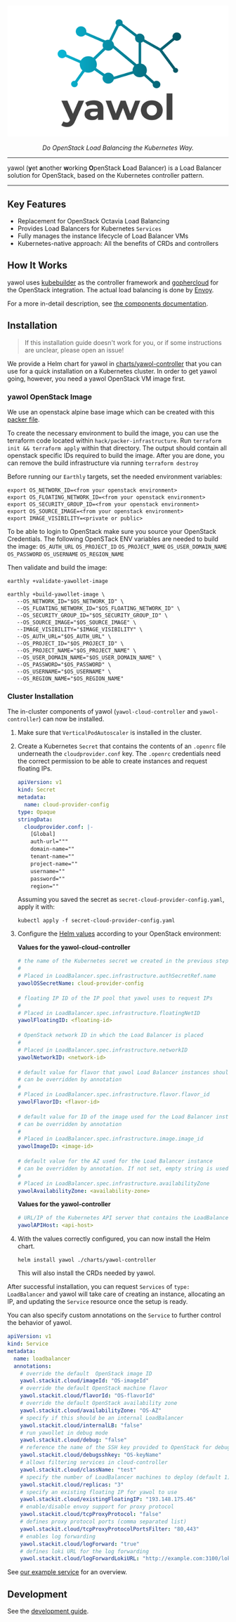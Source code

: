 <p align="center">
  <img src="docs/logo.svg" alt="yawol">
</p>

<p align="center">
    <em>Do OpenStack Load Balancing the Kubernetes Way.</em>
</p>

****

yawol (**y**et **a**nother **w**orking **O**penStack **L**oad Balancer) is a
Load Balancer solution for OpenStack, based on the Kubernetes controller
pattern.

****

## Key Features

* Replacement for OpenStack Octavia Load Balancing
* Provides Load Balancers for Kubernetes `Services`
* Fully manages the instance lifecycle of Load Balancer VMs
* Kubernetes-native approach: All the benefits of CRDs and controllers

## How It Works

yawol uses [kubebuilder](https://kubebuilder.io/) as the controller
framework and [gophercloud](https://github.com/gophercloud/gophercloud) for the
OpenStack integration. The actual load balancing is done by
[Envoy](https://www.envoyproxy.io/).

For a more in-detail description, see [the components documentation](docs/components.md).

## Installation

> If this installation guide doesn't work for you, or if some instructions are
> unclear, please open an issue!

We provide a Helm chart for yawol in [charts/yawol-controller](charts/yawol-controller/)
that you can use for a quick installation on a Kubernetes cluster. In order to
get yawol going, however, you need a yawol OpenStack VM image first.

### yawol OpenStack Image

We use an openstack alpine base image which can be created with this
[packer file](https://github.com/stackitcloud/alpine-openstack-image).

To create the necessary environment to build the image, you can use the terraform code located within `hack/packer-infrastructure`.
Run `terraform init && terraform apply` within that directory. The output should contain all openstack specific IDs required
to build the image. After you are done, you can remove the build infrastructure via running `terraform destroy`

Before running our `Earthly` targets, set the needed environment variables:

```shell
export OS_NETWORK_ID=<from your openstack environment>
export OS_FLOATING_NETWORK_ID=<from your openstack environment>
export OS_SECURITY_GROUP_ID=<from your openstack environment>
export OS_SOURCE_IMAGE=<from your openstack environment>
export IMAGE_VISIBILITY=<private or public> 
```

To be able to login to OpenStack make sure you source your OpenStack Credentials. The following OpenSTack ENV variables are needed to build the image: `OS_AUTH_URL` `OS_PROJECT_ID` `OS_PROJECT_NAME` `OS_USER_DOMAIN_NAME` `OS_PASSWORD` `OS_USERNAME` `OS_REGION_NAME`

Then validate and build the image:

```shell
earthly +validate-yawollet-image
```

```shell
earthly +build-yawollet-image \
   --OS_NETWORK_ID="$OS_NETWORK_ID" \
   --OS_FLOATING_NETWORK_ID="$OS_FLOATING_NETWORK_ID" \
   --OS_SECURITY_GROUP_ID="$OS_SECURITY_GROUP_ID" \
   --OS_SOURCE_IMAGE="$OS_SOURCE_IMAGE" \
   --IMAGE_VISIBILITY="$IMAGE_VISIBILITY" \
   --OS_AUTH_URL="$OS_AUTH_URL" \
   --OS_PROJECT_ID="$OS_PROJECT_ID" \
   --OS_PROJECT_NAME="$OS_PROJECT_NAME" \
   --OS_USER_DOMAIN_NAME="$OS_USER_DOMAIN_NAME" \
   --OS_PASSWORD="$OS_PASSWORD" \
   --OS_USERNAME="$OS_USERNAME" \
   --OS_REGION_NAME="$OS_REGION_NAME"
```

### Cluster Installation

The in-cluster components of yawol (`yawol-cloud-controller` and
`yawol-controller`) can now be installed.

1. Make sure that `VerticalPodAutoscaler` is installed in the cluster.
2. Create a Kubernetes `Secret` that contains the contents of an `.openrc`
   file underneath the `cloudprovider.conf` key. The `.openrc` credentials need
   the correct permission to be able to create instances and request floating
   IPs.

   ```yaml
   apiVersion: v1
   kind: Secret
   metadata:
     name: cloud-provider-config
   type: Opaque
   stringData:
     cloudprovider.conf: |-
       [Global]
       auth-url="""
       domain-name=""
       tenant-name=""
       project-name=""
       username=""
       password=""
       region=""
   ```

   Assuming you saved the secret as `secret-cloud-provider-config.yaml`, apply
   it with:

   ```shell
   kubectl apply -f secret-cloud-provider-config.yaml
   ```

3. Configure the [Helm values](charts/yawol-controller/values.yaml) according to
   your OpenStack environment:
   
   **Values for the yawol-cloud-controller**

   ```yaml
   # the name of the Kubernetes secret we created in the previous step
   #
   # Placed in LoadBalancer.spec.infrastructure.authSecretRef.name
   yawolOSSecretName: cloud-provider-config

   # floating IP ID of the IP pool that yawol uses to request IPs
   #
   # Placed in LoadBalancer.spec.infrastructure.floatingNetID
   yawolFloatingID: <floating-id>

   # OpenStack network ID in which the Load Balancer is placed
   #
   # Placed in LoadBalancer.spec.infrastructure.networkID
   yawolNetworkID: <network-id>

   # default value for flavor that yawol Load Balancer instances should use
   # can be overridden by annotation
   #
   # Placed in LoadBalancer.spec.infrastructure.flavor.flavor_id
   yawolFlavorID: <flavor-id>

   # default value for ID of the image used for the Load Balancer instance
   # can be overridden by annotation
   #
   # Placed in LoadBalancer.spec.infrastructure.image.image_id
   yawolImageID: <image-id>

   # default value for the AZ used for the Load Balancer instance
   # can be overridden by annotation. If not set, empty string is used.
   #
   # Placed in LoadBalancer.spec.infrastructure.availabilityZone
   yawolAvailabilityZone: <availability-zone>
   ```

   **Values for the yawol-controller**

   ```yaml
   # URL/IP of the Kubernetes API server that contains the LoadBalancer resources
   yawolAPIHost: <api-host>
   ```

3. With the values correctly configured, you can now install the Helm chart.

   ```shell
   helm install yawol ./charts/yawol-controller
   ```

   This will also install the CRDs needed by yawol.

After successful installation, you can request `Services` of
`type: LoadBalancer` and yawol will take care of creating an instance,
allocating an IP, and updating the `Service` resource once the setup is ready.

You can also specify custom annotations on the `Service` to further control the
behavior of yawol.

```yaml
apiVersion: v1
kind: Service
metadata:
  name: loadbalancer
  annotations:
    # override the default  OpenStack image ID
    yawol.stackit.cloud/imageId: "OS-imageId"
    # override the default OpenStack machine flavor
    yawol.stackit.cloud/flavorId: "OS-flavorId"
    # override the default OpenStack availability zone
    yawol.stackit.cloud/availabilityZone: "OS-AZ"
    # specify if this should be an internal LoadBalancer 
    yawol.stackit.cloud/internalLB: "false"
    # run yawollet in debug mode
    yawol.stackit.cloud/debug: "false"
    # reference the name of the SSH key provided to OpenStack for debugging 
    yawol.stackit.cloud/debugsshkey: "OS-keyName"
    # allows filtering services in cloud-controller
    yawol.stackit.cloud/className: "test"
    # specify the number of LoadBalancer machines to deploy (default 1)
    yawol.stackit.cloud/replicas: "3"
    # specify an existing floating IP for yawol to use
    yawol.stackit.cloud/existingFloatingIP: "193.148.175.46"
    # enable/disable envoy support for proxy protocol
    yawol.stackit.cloud/tcpProxyProtocol: "false"
    # defines proxy protocol ports (comma separated list)
    yawol.stackit.cloud/tcpProxyProtocolPortsFilter: "80,443"
    # enables log forwarding
    yawol.stackit.cloud/logForward: "true"
    # defines loki URL for the log forwarding
    yawol.stackit.cloud/logForwardLokiURL: "http://example.com:3100/loki/api/v1/push"
```

See [our example service](example-setup/yawol-cloud-controller/service.yaml)
for an overview.

## Development

See the [development guide](docs/development.md).
